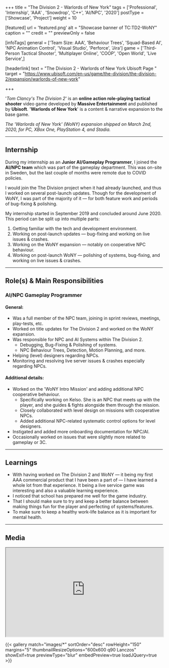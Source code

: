 +++
title = "The Division 2 - Warlords of New York"
tags = ['Professional', 'Internship', 'AAA' , 'Snowdrop', 'C++', 'AI/NPC', '2020']
postType = ['Showcase', 'Project']
weight = 10

[featured]
  url = 'featured.png'
  alt = "Showcase banner of TC:TD2-WoNY"
  caption = ""
  credit = ""
  previewOnly = false

[infoTags]
  general = ['Team Size: AAA', 'Behaviour Trees', 'Squad-Based AI', 'NPC Animation Control', 'Visual Studio', 'Perforce', 'Jira']
  game = ['Third-Person Tactical Shooter', 'Multiplayer Online', 'COOP', 'Open World', 'Live Service',]

[headerlink]
  text = "The Division 2 - Warlords of New York Ubisoft Page "
  target = "https://www.ubisoft.com/en-us/game/the-division/the-division-2/expansion/warlords-of-new-york"

+++

'*Tom Clancy's The Division 2*' is an **online action role-playing tactical shooter** video game developed by **Massive Entertainment** and published by **Ubisoft**. '**Warlords of New York**' is a content & narrative expansion to the base game.
<!--more-->
*The 'Warlords of New York' (WoNY) expansion shipped on March 2nd, 2020, for PC, XBox One, PlayStation 4, and Stadia.*

---

## Internship
During my internship as an **Junior AI/Gameplay Programmer**, I joined the **AI/NPC team** which was part of the gameplay department. This was on-site in Sweden, but the last couple of months were remote due to COVID policies.

I would join the The Division project when it had already launched, and thus I worked on several post-launch updates. Though for the development of WoNY, I was part of the majority of it — for both feature work and periods of bug-fixing & polishing.

My internship started in September 2019 and concluded around June 2020. This period can be split up into multiple parts:
<br>
1. Getting familiar with the tech and development environment.
2. Working on post-launch updates — bug-fixing and working on live issues & crashes.
3. Working on the WoNY expansion — notably on cooperative NPC behaviour.
4. Working on post-launch WoNY — polishing of systems, bug-fixing, and working on live issues & crashes.

---

## Role(s) & Main Responsibilities
### AI/NPC Gameplay Programmer
#### General:
  - Was a full member of the NPC team, joining in sprint reviews, meetings, play-tests, etc.
  - Worked on title updates for The Division 2 and worked on the WoNY expansion.
  - Was responsible for NPC and AI Systems within The Division 2.
    - Debugging, Bug-Fixing & Polishing of systems.
    - NPC Behaviour Trees, Detection, Motion Planning, and more.
  - Helping (level) designers regarding NPCs.
  - Monitoring and resolving live server issues & crashes especially regarding NPCs.

#### Additional details:
- Worked on the 'WoNY Intro Mission' and adding additional NPC cooperative behaviour.
  - Specifically working on Kelso. She is an NPC that meets up with the player, and she guides & fights alongside them through the mission.
  - Closely collaborated with level design on missions with cooperative NPCs.
  - Added additional NPC-related systematic control options for level designers.
- Instigated and added more onboarding documentation for NPC/AI.
- Occasionally worked on issues that were slightly more related to gameplay or 3C.

---

## Learnings
- With having worked on The Division 2 and WoNY — it being my first AAA commercial product that I have been a part of — I have learned a whole lot from that experience. It being a live service game was interesting and also a valuable learning experience.
- I noticed that school has prepared me well for the game industry.
- That I should make sure to try and keep a better balance between making things fun for the player and perfecting of systems/features.
- To make sure to keep a healthy work-life balance as it is important for mental health.

---

## Media 

<iframe width="100%" style="aspect-ratio: 16/9;" src="https://www.youtube-nocookie.com/embed/CPtkU789LYc?rel=0&modestbranding=1&%22" frameborder="1" allow="accelerometer; autoplay; encrypted-media; gyroscope; picture-in-picture" allowfullscreen></iframe>

{{< gallery match="images/*" sortOrder="desc" rowHeight="150" margins="5" thumbnailResizeOptions="600x600 q90 Lanczos" showExif=true previewType="blur" embedPreview=true loadJQuery=true >}}
